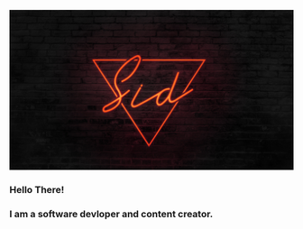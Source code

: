 ![](sid.jpg)
<p align='center'>
<h3>Hello There!<h3>
 <h3>I am a software devloper and content creator.<h3>
</p>


<!--
**jainsiddharth99/jainsiddharth99** is a ✨ _special_ ✨ repository because its `README.md` (this file) appears on your GitHub profile.

Here are some ideas to get you started:

- 🔭 I’m currently working on ...
- 🌱 I’m currently learning ...
- 👯 I’m looking to collaborate on ...
- 🤔 I’m looking for help with ...
- 💬 Ask me about ...
- 📫 How to reach me: ...
- 😄 Pronouns: ...
- ⚡ Fun fact: ...
-->
